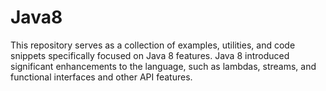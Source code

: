 # Java8
This repository serves as a collection of examples, utilities, and code snippets specifically focused on Java 8 features. Java 8 introduced significant enhancements to the language, such as lambdas, streams, and functional interfaces and other API features.
